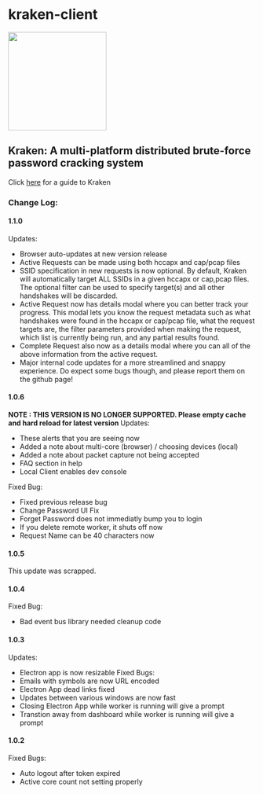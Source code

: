 # kraken-client
<img width="200" src="https://github.com/arcaneiceman/kraken-client/blob/master/src/assets/kraken-logo.png"/>

## Kraken: A multi-platform distributed brute-force password cracking system

Click <a href="https://kraken.work/help">here</a> for a guide to Kraken

### Change Log:

#### 1.1.0
Updates:
- Browser auto-updates at new version release
- Active Requests can be made using both hccapx and cap/pcap files
- SSID specification in new requests is now optional. By default, Kraken will automatically 
target ALL SSIDs in a given hccapx or cap,pcap files. The optional filter can be used to specify
target(s) and all other handshakes will be discarded.
- Active Request now has details modal where you can better track your progress. This modal lets you
know the request metadata such as what handshakes were found in the hccapx or cap/pcap file, what the request
targets are, the filter parameters provided when making the request, which list is currently being run, and any 
partial results found.
- Complete Request also now as a details modal where you can all of the above information from the active request.
- Major internal code updates for a more streamlined and snappy experience. Do expect some bugs though, and please 
report them on the github page!

#### 1.0.6
<strong>NOTE : THIS VERSION IS NO LONGER SUPPORTED. Please empty cache and hard reload for latest version </strong>
Updates:
- These alerts that you are seeing now
- Added a note about multi-core (browser) / choosing devices (local)
- Added a note about packet capture not being accepted
- FAQ section in help
- Local Client enables dev console

Fixed Bug:
- Fixed previous release bug
- Change Password UI Fix
- Forget Password does not immediatly bump you to login
- If you delete remote worker, it shuts off now
- Request Name can be 40 characters now

#### 1.0.5
This update was scrapped.

#### 1.0.4
Fixed Bug:
- Bad event bus library needed cleanup code

#### 1.0.3
Updates:
- Electron app is now resizable
Fixed Bugs:
- Emails with symbols are now URL encoded
- Electron App dead links fixed
- Updates between various windows are now fast
- Closing Electron App while worker is running will give a prompt
- Transtion away from dashboard while worker is running will give a prompt

#### 1.0.2
Fixed Bugs:
- Auto logout after token expired
- Active core count not setting properly


